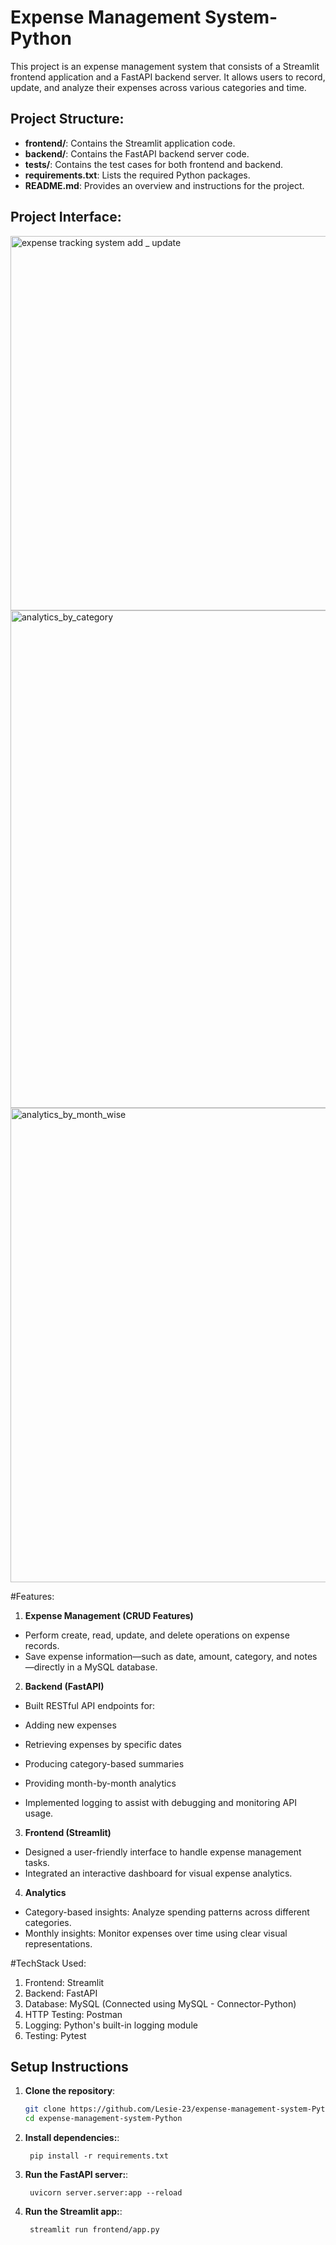 # Expense Management System-Python

This project is an expense management system that consists of a Streamlit frontend application and a FastAPI backend server. It allows users to record, update, and analyze their expenses across various categories and time. 


## Project Structure:

- **frontend/**: Contains the Streamlit application code.
- **backend/**: Contains the FastAPI backend server code.
- **tests/**: Contains the test cases for both frontend and backend.
- **requirements.txt**: Lists the required Python packages.
- **README.md**: Provides an overview and instructions for the project.


## Project Interface:

<img width="675" height="599" alt="expense tracking system add _ update" src="https://github.com/user-attachments/assets/bf8d977d-21da-4893-b7ea-c35b3bef6056" />


<img width="668" height="796" alt="analytics_by_category" src="https://github.com/user-attachments/assets/413969c9-3b57-470f-aa33-b63c9f6cceff" />


<img width="849" height="759" alt="analytics_by_month_wise" src="https://github.com/user-attachments/assets/5406d9d2-ff31-4570-a987-62128d6bb417" />




#Features:

1. **Expense Management (CRUD Features)**
- Perform create, read, update, and delete operations on expense records.
- Save expense information—such as date, amount, category, and notes—directly in a MySQL database.

2. **Backend (FastAPI)**
- Built RESTful API endpoints for:
- Adding new expenses

- Retrieving expenses by specific dates
- Producing category-based summaries
- Providing month-by-month analytics
- Implemented logging to assist with debugging and monitoring API usage.

3. **Frontend (Streamlit)**
- Designed a user-friendly interface to handle expense management tasks.
- Integrated an interactive dashboard for visual expense analytics.

4. **Analytics**
- Category-based insights: Analyze spending patterns across different categories.
- Monthly insights: Monitor expenses over time using clear visual representations.



#TechStack Used:
1. Frontend: Streamlit
2. Backend: FastAPI
3. Database: MySQL (Connected using MySQL - Connector-Python)
4. HTTP Testing: Postman
5. Logging: Python's built-in logging module
6. Testing: Pytest 


## Setup Instructions

1. **Clone the repository**:
   ```bash
   git clone https://github.com/Lesie-23/expense-management-system-Python.git
   cd expense-management-system-Python
   ```
1. **Install dependencies:**:   
   ```commandline
    pip install -r requirements.txt
   ```
1. **Run the FastAPI server:**:   
   ```commandline
    uvicorn server.server:app --reload
   ```
1. **Run the Streamlit app:**:   
   ```commandline
    streamlit run frontend/app.py
   ```
